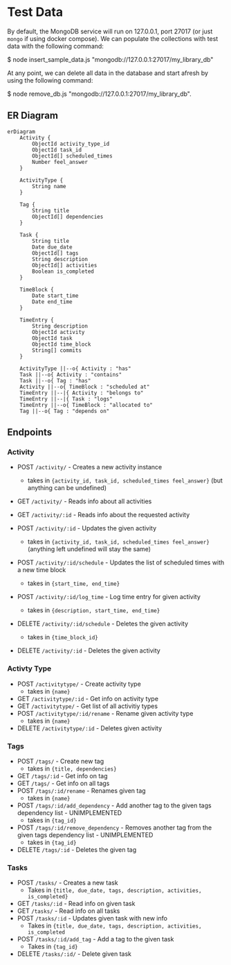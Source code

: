 # Test Data

By default, the MongoDB service will run on 127.0.0.1, port 27017 (or just `mongo` if using docker compose). We can populate the collections with test data with the following command:

$ node insert_sample_data.js "mongodb://127.0.0.1:27017/my_library_db"

At any point, we can delete all data in the database and start afresh by using the following command:

$ node remove_db.js "mongodb://127.0.0.1:27017/my_library_db".

## ER Diagram

```mermaid
erDiagram
    Activity {
        ObjectId activity_type_id
        ObjectId task_id
        ObjectId[] scheduled_times
        Number feel_answer
    }

    ActivityType {
        String name
    }

    Tag {
        String title
        ObjectId[] dependencies
    }

    Task {
        String title
        Date due_date
        ObjectId[] tags
        String description
        ObjectId[] activities
        Boolean is_completed
    }

    TimeBlock {
        Date start_time
        Date end_time
    }

    TimeEntry {
        String description
        ObjectId activity
        ObjectId task
        ObjectId time_block
        String[] commits
    }

    ActivityType ||--o{ Activity : "has"
    Task ||--o{ Activity : "contains"
    Task ||--o{ Tag : "has"
    Activity ||--o{ TimeBlock : "scheduled at"
    TimeEntry ||--|{ Activity : "belongs to"
    TimeEntry ||--|{ Task : "logs"
    TimeEntry ||--o{ TimeBlock : "allocated to"
    Tag ||--o{ Tag : "depends on"
```

## Endpoints

### Activity

* POST `/activity/` - Creates a new activity instance
    * takes in `{activity_id, task_id, scheduled_times feel_answer}` (but anything can be undefined)

* GET `/activity/` - Reads info about all activities
* GET `/activity/:id` - Reads info about the requested activity
* POST `/activity/:id` - Updates the given activity
    * takes in `{activity_id, task_id, scheduled_times feel_answer}` (anything left undefined will stay the same)
* POST `/activity/:id/schedule` - Updates the list of scheduled times with a new time block
    * takes in `{start_time, end_time}`
* POST `/activity/:id/log_time` - Log time entry for given activity
    * takes in `{description, start_time, end_time}`
* DELETE `/activity/:id/schedule` - Deletes the given activity
    * takes in `{time_block_id}`
* DELETE `/activity/:id` - Deletes the given activity

### Activty Type

* POST `/activitytype/` - Create activity type
    * takes in `{name}`
* GET `/activitytype/:id`  - Get info on activity type
* GET `/activitytype/` - Get list of all activitiy types
* POST `/activitytype/:id/rename` - Rename given activity type
    * takes in `{name}`
* DELETE `/activitytype/:id` - Deletes given activity

### Tags

* POST `/tags/` - Create new tag
    * takes in `{title, dependencies}`
* GET `/tags/:id` - Get info on tag
* GET `/tags/` - Get info on all tags
* POST `/tags/:id/rename` - Renames given tag
    * takes in `{name}`
* POST `/tags/:id/add_dependency` - Add another tag to the given tags dependency list - UNIMPLEMENTED
    * takes in `{tag_id}`
* POST `/tags/:id/remove_dependency` - Removes another tag from the given tags dependency list - UNIMPLEMENTED
    * takes in `{tag_id}`
* DELETE `/tags/:id` - Deletes the given tag

### Tasks

* POST `/tasks/` - Creates a new task
    * Takes in `{title, due_date, tags, description, activities, is_completed}`
* GET `/tasks/:id` - Read info on given task
* GET `/tasks/` - Read info on all tasks
* POST `/tasks/:id` - Updates given task with new info
    * Takes in `{title, due_date, tags, description, activities, is_completed`
* POST `/tasks/:id/add_tag` - Add a tag to the given task
    * Takes in `{tag_id}`
* DELETE `/tasks/:id/` - Delete given task
